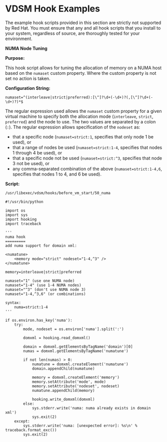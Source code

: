 # VDSM Hook Examples

The example hook scripts provided in this section are strictly not supported by Red Hat. You must ensure that any and all hook scripts that you install to your system, regardless of source, are thoroughly tested for your environment.

**NUMA Node Tuning**

**Purpose:**

This hook script allows for tuning the allocation of memory on a NUMA host based on the `numaset` custom property. Where the custom property is not set no action is taken.

**Configuration String:**

    numaset=^(interleave|strict|preferred):[\^]?\d+(-\d+)?(,[\^]?\d+(-\d+)?)*$

The regular expression used allows the `numaset` custom property for a given virtual machine to specify both the allocation mode (`interleave`, `strict`, `preferred`) and the node to use. The two values are separated by a colon (`:`). The regular expression allows specification of the `nodeset` as:

* that a specific node (`numaset=strict:1`, specifies that only node 1 be used), or
* that a range of nodes be used (`numaset=strict:1-4`, specifies that nodes 1 through 4 be used), or
* that a specific node not be used (`numaset=strict:^3`, specifies that node 3 not be used), or
* any comma-separated combination of the above (`numaset=strict:1-4,6`, specifies that nodes 1 to 4, and 6 be used).

**Script:**

`/usr/libexec/vdsm/hooks/before_vm_start/50_numa`

    #!/usr/bin/python
    
    import os
    import sys
    import hooking
    import traceback
    
    '''
    numa hook
    =========
    add numa support for domain xml:
    
    <numatune>
        <memory mode="strict" nodeset="1-4,^3" />
    </numatune>
    
    memory=interleave|strict|preferred
    
    numaset="1" (use one NUMA node)
    numaset="1-4" (use 1-4 NUMA nodes)
    numaset="^3" (don't use NUMA node 3)
    numaset="1-4,^3,6" (or combinations)
    
    syntax:
        numa=strict:1-4
    '''
    
    if os.environ.has_key('numa'):
        try:
            mode, nodeset = os.environ['numa'].split(':')
    
            domxml = hooking.read_domxml()
    
            domain = domxml.getElementsByTagName('domain')[0]
            numas = domxml.getElementsByTagName('numatune')
    
            if not len(numas) > 0:
                numatune = domxml.createElement('numatune')
                domain.appendChild(numatune)
    
                memory = domxml.createElement('memory')
                memory.setAttribute('mode', mode)
                memory.setAttribute('nodeset', nodeset)
                numatune.appendChild(memory)
    
                hooking.write_domxml(domxml)
            else:
                sys.stderr.write('numa: numa already exists in domain xml')
                sys.exit(2)
        except:
            sys.stderr.write('numa: [unexpected error]: %s\n' % traceback.format_exc())
            sys.exit(2)
